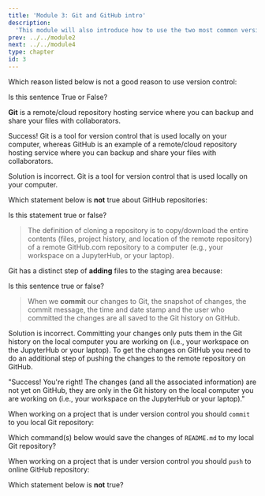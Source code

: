 ```yaml
---
title: 'Module 3: Git and GitHub intro'
description:
  'This module will also introduce how to use the two most common version control tools: Git for local version control, and GitHub for remote version control.' 
prev: ../../module2 
next: ../../module4
type: chapter
id: 3
---
```


<exercise id="1" title="What is version control, and why should I use it?" type="slides,video">

<slides source="module3/module3_01" shot="0" start="0:002" end="3:40">
</slides>

</exercise>

<exercise id='2' title="Test Your Knowledge">

Which reason listed below is not a good reason to use version control:

<choice>
<opt text='Version control tools provide transparency on how a project evolved by tracking the history of documents, and who made what changes to those documents.''>
</opt>
<opt text='Version control tools usually include a remote/cloud repository hosting service that can act as a backup of your local files (i.e., the files on your computer).'>
</opt>
<opt text='In practice, most data science projects involve collaboration on documents that contain code (e.g., Jupyter notebooks), and version control tools facilitate collaboration on such documents.'>
</opt>
<opt text='Version control tools check the accuracy of your code.' correct='true'>
</opt>
</choice>

Is this sentence True or False?

**Git** is a remote/cloud repository hosting service where you can backup and share your files with collaborators.

<choice>
<opt text='true'>

Success! Git is a tool for version control that is used locally on your computer, whereas GitHub is an example of a remote/cloud repository hosting service where you can backup and share your files with collaborators.

</opt>
<opt text='false' correct='true'>

Solution is incorrect. Git is a tool for version control that is used locally on your computer.

</opt>
</choice>
</exercise>

<exercise id='3' title="Version control repositories"  type='slides, video'>
<slides source='module3/module3_02' shot='0' start='3:42' end='4:35'> </slides>
</exercise>

<exercise id='4' title='Test Your Knowledge'>

Which statement below is **not** true about GitHub repositories: 

<choice>
<opt text='Immediately after a repository is created on GitHub.com using the website, the repository exists only on GitHub.com and does not exist on your computer (i.e., you need to do something to get a copy of it on your computer).' >
</opt>
<opt text='Only the creator of GitHub repository, and people the creator specify, can edit the files in the repository. This is true even when the repository is public.'>
</opt>
<opt text='If the repository is public, anyone on the web can view it.' >
</opt>
<opt text=' If the repository is public, anyone on the web can edit it.' correct='true' >
</opt>
<opt text='A GitHub repository is like a folder on Dropbox or Google Drive, but it is different in that it has special properties for version control.' >
</opt>
</choice>

Is this statement true or false?

> The definition of cloning a repository is to copy/download the entire contents (files, project history, and location of the remote repository) of a remote GitHub.com repository to a computer (e.g., your workspace on a JupyterHub, or your laptop).

<choice>
<opt text='true' correct='true'>
</opt>
<opt text='false'>
</opt>
</choice>

</exercise>

<exercise id='5' title="The staging area"  type='slides, video'>
<slides source='module3/module3_03' shot='0' start='3:42' end='4:35'> </slides>
</exercise>

<exercise id='6' title='Test Your Knowledge'>

Git has a distinct step of **adding** files to the staging area because:

<choice>
<opt text='Not all changes we make (i.e., files we create or edit) are ones that we want to push to our remote GitHub repository.'>
</opt>
<opt text='It allows us to edit multiple files at once, but associate particular commit messages with particular files (so that the commit messages can more specifically reflect the changes that were made).'>
</opt>
<opt text='This is technically required of all version control software.'>
</opt>
<opt text='A and C'>
</opt>
<opt text='A and B' correct='true'>
</opt>
</choice>

</exercise>

<exercise id='7' title='Committing changes to a local repository' type='slides, video'>
<slides source='module3/module3_04' shot='0' start='3:42' end='4:35'> </slides>
</exercise>

<exercise id='8' title='Test Your Knowledge'>

Is this sentence true or false?

> When we **commit** our changes to Git, the snapshot of changes, the commit message, the time and date stamp and the user who committed the changes are all saved to the Git history on GitHub.

<choice>
<opt text='true'>

Solution is incorrect. Committing your changes only puts them in the Git history on the local computer you are working on (i.e., your workspace on the JupyterHub or your laptop). To get the changes on GitHub you need to do an additional step of pushing the changes to the remote repository on GitHub.

</opt>
<opt text='false' correct='true'>

"Success! You're right! The changes (and all the associated information) are not yet on GitHub, they are only in the Git history on the local computer you are working on (i.e., your workspace on the JupyterHub or your laptop)."

</opt>
</choice>

When working on a project that is under version control you should `commit` to you local Git repository:

<choice>
<opt text='After every new unit/addition/fix you add to the project' correct='true'>
</opt>
<opt text='2-3 times'>
</opt>
<opt text='only once, shortly before the deadline'>
</opt>
<opt text='obsessively, like every 5 minutes'>
</opt>
</choice>

Which command(s) below would save the changes of `README.md` to my local Git repository? 

<choice>
<opt text='`git init README.md` /n `git commit -m "Add authors and copyright"`' >
</opt>
<opt text='`git commit -m "Add authors and copyright"`'>
</opt>
<opt text='`git add README.md` /n `git commit -m "Add authors and copyright"`'  correct='true'>
</opt>
<opt text='`git commit -m README.md "Add authors and copyright"`'>
</opt>
</choice>
</exercise>

<exercise id='9' title='PUSHing changes from a remote repository'  type='slides, video'>
<slides source='module3/module3_05' shot='0' start='3:42' end='4:35'> </slides>
</exercise>

<exercise id='10' title='Test Your Knowledge'>

When working on a project that is under version control you should `push` to online GitHub repository:

<choice>
<opt text='obsessively, like every 5 minutes' >
</opt>
<opt text='at least at the end of every session you work on the project' correct='true'>
</opt>
<opt text='2-3 times'>
</opt>
<opt text='only once, shortly before the deadline'>
</opt>
</choice>
</exercise>

<exercise id='11' title='PULLing changes from a remote repository'  type='slides, video'>
<slides source='module3/module3_06' shot='0' start='3:42' end='4:35'> </slides>
</exercise>

<exercise id='12' title='Test Your Knowledge'>

Which statement below is **not** true?

<choice>
<opt text='Cloning and pulling a GitHub repository are the exact same thing.' correct='true'>
</opt>
<opt text='Pushing with Git is the act of sending changes that were committed to Git to a remote repository, for example, on GitHub.com.'>
</opt>
<opt text='Pulling with Git is the act of collecting changes that exists in a remote repository, for example, on GitHub.com, that do not yet exist on the local computer you are working on (i.e., your workspace on the JupyterHub or your laptop).'>
</opt>
<opt text='You should push your work to GitHub anytime you want to share your work with others, or when you are done a work session and want to back up your work.'>
</opt>
</choice>
</exercise>

